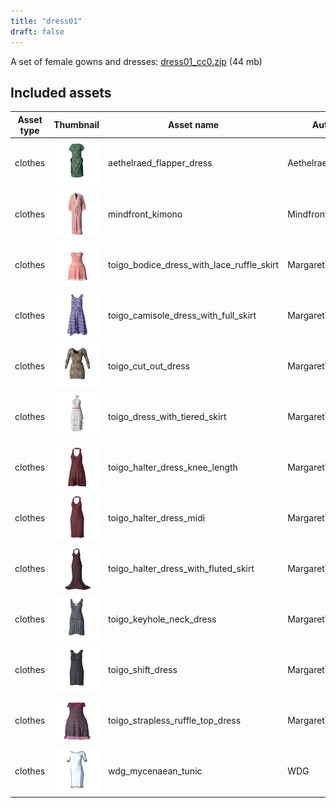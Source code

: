 ```yaml
---
title: "dress01"
draft: false
---
```


A set of female gowns and dresses: [dress01_cc0.zip](http://files.makehumancommunity.org/asset_packs/dress01/dress01_cc0.zip) (44 mb)


## Included assets

| Asset type | Thumbnail | Asset name | Author | Source | License |
| ---------- | --------- | ---------- | ------ | ------ | ------- |
| clothes | ![aethelraed_flapper_dress.png](aethelraed_flapper_dress.png) | aethelraed_flapper_dress | Aethelraed_Unraed | [asset repo](http://www.makehumancommunity.org/node/581) | CC0 |
| clothes | ![mindfront_kimono.png](mindfront_kimono.png) | mindfront_kimono | Mindfront | [asset repo](http://www.makehumancommunity.org/node/3171) | CC0 |
| clothes | ![toigo_bodice_dress_with_lace_ruffle_skirt.png](toigo_bodice_dress_with_lace_ruffle_skirt.png) | toigo_bodice_dress_with_lace_ruffle_skirt | MargaretToigo | [asset repo](http://www.makehumancommunity.org/node/1706) | CC0 |
| clothes | ![toigo_camisole_dress_with_full_skirt.png](toigo_camisole_dress_with_full_skirt.png) | toigo_camisole_dress_with_full_skirt | MargaretToigo | [asset repo](http://www.makehumancommunity.org/node/1730) | CC0 |
| clothes | ![toigo_cut_out_dress.png](toigo_cut_out_dress.png) | toigo_cut_out_dress | MargaretToigo | [asset repo](http://www.makehumancommunity.org/node/1704) | CC0 |
| clothes | ![toigo_dress_with_tiered_skirt.png](toigo_dress_with_tiered_skirt.png) | toigo_dress_with_tiered_skirt | MargaretToigo | [asset repo](http://www.makehumancommunity.org/node/1640) | CC0 |
| clothes | ![toigo_halter_dress_knee_length.png](toigo_halter_dress_knee_length.png) | toigo_halter_dress_knee_length | MargaretToigo | [asset repo](http://www.makehumancommunity.org/node/1853) | CC0 |
| clothes | ![toigo_halter_dress_midi.png](toigo_halter_dress_midi.png) | toigo_halter_dress_midi | MargaretToigo | [asset repo](http://www.makehumancommunity.org/node/1854) | CC0 |
| clothes | ![toigo_halter_dress_with_fluted_skirt.png](toigo_halter_dress_with_fluted_skirt.png) | toigo_halter_dress_with_fluted_skirt | MargaretToigo | [asset repo](http://www.makehumancommunity.org/node/1855) | CC0 |
| clothes | ![toigo_keyhole_neck_dress.png](toigo_keyhole_neck_dress.png) | toigo_keyhole_neck_dress | MargaretToigo | [asset repo](http://www.makehumancommunity.org/node/1613) | CC0 |
| clothes | ![toigo_shift_dress.png](toigo_shift_dress.png) | toigo_shift_dress | MargaretToigo | [asset repo](http://www.makehumancommunity.org/node/1724) | CC0 |
| clothes | ![toigo_strapless_ruffle_top_dress.png](toigo_strapless_ruffle_top_dress.png) | toigo_strapless_ruffle_top_dress | MargaretToigo | [asset repo](http://www.makehumancommunity.org/node/1705) | CC0 |
| clothes | ![wdg_mycenaean_tunic.png](wdg_mycenaean_tunic.png) | wdg_mycenaean_tunic | WDG | [asset repo](http://www.makehumancommunity.org/node/1763) | CC0 |
